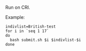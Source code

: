 Run on CRI.

Example:

```
indivlist=British-test
for i in `seq 1 17`
do 
  bash submit.sh $i $indivlist-$i
done
```
